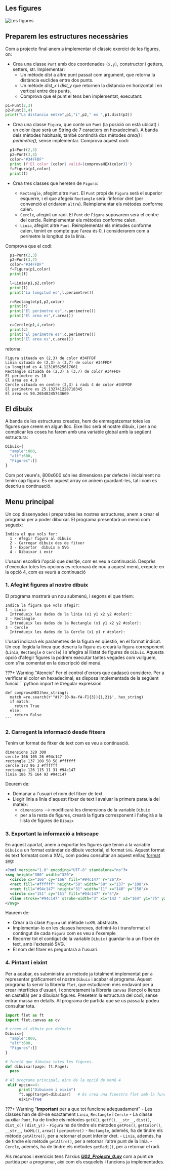 ## Les figures
![Les figures](img/Figures.png)

## Preparem les estructures necessàries

Com a projecte final anem a implementar el clàssic exercici de les figures, on:

- Crea una classe `Punt` amb dos coordenades `(x,y)`, constructor i getters, setters, str. Implementar:
  - Un mètode _dist_ a altre punt passat com argument, que retorna la distància euclidea entre dos punts.
  - Un mètode _dist\_x_ i _dist\_y_ que retornen la distancia en horizontal i en vertical entre dos punts.
  - Comprova que el punt el tens ben implementat, executant:
```python
p1=Punt(2,3)
p2=Punt(3,4)
print("La distancia entre",p1,"i",p2," es ",p1.dist(p2))
```
- Crea una classe `Figura`, que conte un `Punt` (la posició on està ubicat) i un color (que serà un String de 7 caracters en hexadecimal). A banda dels mètodes habituals, també contindrà dos mètodes _area()_ i _perimetre()_, sense implementar. Comprova aquest codi:

```python
  p1=Punt(2,3)
  p2=Punt(3,4)
  color="#34FFDF"
  print (f'El color {color} valid={comprovaHEX(color)}')
  f=Figura(p1,color)
  print(f)
```
- Crea tres classes que hereten de `Figura`:
  
  -  `Rectangle`, afegint altre `Punt`. El `Punt` propi de `Figura` serà el superior esquerre, i el que afegeix `Rectangle` serà l'inferior dret (per convenció el cridarem `altre`). Reimplementar els mètodes conforme calen.
  -  `Cercle`, afegint un radi. El `Punt` de `Figura` suposarem serà el centre del cercle. Reimplementar els mètodes conforme calen.
  -  `Linia`, afegint altre `Punt`. Reimplementar els mètodes conforme calen, tenint en compte que l'area és 0, i considerarem com a perímetre la longitud de la línia.

Comprova que el codi:
```python
  p1=Punt(2,3)
  p2=Punt(3,7)
  color="#34FFDF"
  f=Figura(p1,color)
  print(f)

  l=Linia(p1,p2,color)
  print(l)
  print("La longitud es",l.perimetre())

  r=Rectangle(p1,p2,color)
  print(r)
  print("El perímetre es",r.perimetre())
  print("El area es",r.area())

  c=Cercle(p1,4,color)
  print(c)
  print("El perímetre es",c.perimetre())
  print("El area es",c.area())
```

retorna:
```
Figura situada en (2,3) de color #34FFDF
Linia situada de (2,3) a (3,7) de color #34FFDF
La longitud es 4.123105625617661
Rectangle situada de (2,3) a (3,7) de color #34FFDF
El perímetre es 10
El area es 4.0
Cercle situada en centre (2,3) i radi 4 de color #34FFDF
El perímetre es 25.132741228718345
El area es 50.26548245743669
```

## El dibuix

A banda de les estructures creades, hem de emmagatzemar totes les figures que creem en algun lloc. Eixe lloc serà el nostre dibuix, i per a no complicar les coses ho farem amb una variable global amb la següent estructura:
```python
Dibuix={
  "ample":800,
  "alt":600,
  "Figures":[]
}
```

Com pot veure's, 800x600 són les dimensions per defecte i inicialment no tenim cap figura. És en aquest array on anirem guardant-les, tal i com es descriu a continuació.

## Menu principal 

Un cop dissenyades i preparades les nostres estructures, anem a crear el programa per a poder dibuixar. El programa presentarà un menú com segueix:
```
Indica el que vols fer:
  1 - Afegir figura al dibuix
  2 - Carregar dibuix des de fitxer
  3 - Exportar  dibuix a SVG
  4 - Dibuixar i exir
```

L'usuari escollirà l'opció que desitje, com es veu a continuació. Desprès  d'executar totes les opcions es retornarà de nou a aquest menú, exepcte en la opció 4, com es veurà a continuació

### 1. Afegint figures al nostre dibuix

El programa mostrarà un nou submenú, i segons el que triem:
```
Indica la figura que vols afegir:
1 - Linia
  Introdueix les dades de la linia (x1 y1 x2 y2 #color):
2 - Rectangle
  Introdueix les dades de la Rectangle (x1 y1 x2 y2 #color): 
3 - Cercle
  Introdueix les dades de la Cercle (x1 y1 r #color): 
```

L'usari indicarà els paràmetres de la figura en qüestió, en el format indicat. Un cop llegida la linea que descriu la figura es crearà la figura corresponent (`Linia`, `Rectangle` o `Cercle`) i s'afegira al llistat de figures de `Dibuix`. Aquesta opció d'afegir figures la podrem executar tantes vegades com vullguem, com s'ha comentat en la descripció del menú.

???+ Warning "Atencio"
    Fer el control d'errors que cadascú considere. Per a verificar el color en hexadecimal, es disposa implementada de la següent funció
    ```python
    import re   #regular expression
    
    def comprovaHEX(hex_string):
      match =re.search(r'^#(?:[0-9a-fA-F]{3}){1,2}$', hex_string)
      if match:
        return True
      else:
        return False
    ```

### 2. Carregant la informació desde fitxers

Tenim un format de fitxer de text com es veu a continuació.
```
dimensions 320 300
cercle 166 105 26 #94c147
rectangle 137 108 58 58 #ffffff
cercle 173 96 3 #ffffff
rectangle 126 115 11 31 #94c147
linia 186 75 164 93 #94c147
```

Deurem de:

- Demanar a l'usuari el nom del fitxer de text
- Llegir linia a linia d'aquest fitxer de text i avaluar la primera paraula del mateix:
  - `dimensions` --> modificarà les dimensions de la variable `Dibuix`
  - per a la resta de figures, crearà la figura corresponent i l'afegirà a la llista de figures de `Dibuix`

### 3. Exportant la informació a Inkscape

En aquest apartat, anem a exportar les figures que tenim a la variable `Dibuix` a un format estàndar de dibuix vectorial, el format `SVG`. Aquest format és text formatat com a XML, com podeu consultar an aquest enllaç [format svg](https://es.wikipedia.org/wiki/Gráficos_vectoriales_escalables):

```xml
<?xml version="1.0" encoding="UTF-8" standalone="no"?>
<svg height="300" width="320">
  <circle cx="166" cy="166" fill="#94c147" r="26"/>
  <rect fill="#ffffff" height="58" width="58" x="137" y="108"/>
  <rect fill="#94c147" height="31" width="11" x="146" y="150"/>
  <circle cx="151" cy="151" fill="#94c147" r="5"/>
  <line stroke="#94c147" stroke-width="3" x1="142 " x2="164" y1="75" y2="93"/>
</svg>
```

Haurem de:

- Crear a la clase `Figura` un mètode `toXML` abstracte.
- Implementar-lo en les classes hereves, definint-lo i transformat el contingut de cada `Figura` com es veu a l'exemple
- Recorrer tot el contigut de la variable `Dibuix` i guardar-lo a un fitxer de text, amb l'extensió SVG. 
- El nom del fitxer es preguntarà a l'usuari.
  
### 4. Pintant i eixint

Per a acabar, es subministra un mètode ja totalment implementat per a representar gràficament el nostre `Dibuix` i acabar el programa. Aquest programa fa servir la llibreria `Flet`, que estudiarem més endavant per a crear interfícies d'usuari, i concretament la llibreria `canvas` (llençol o lienzo en castellà) per a dibuixar figures. Presetem la estructura del codi, sense entrar massa en detalls. Al programa de partida que se us passa la podeu consultar tota.

```python
import flet as ft
import flet.canvas as cv

# creem el dibuix per defecte
Dibuix={
  "ample":800,
  "alt":600,
  "Figures":[]
}

# funció que dibuixa totes les figures. 
def dibuixar(page: ft.Page):
  pass

# Al programa principal, dins de la opció de menú 4
 elif opcio==4:
      print("Dibuixem i eixim")
      ft.app(target=dibuixar)   # Es crea una finestra flet amb la funció Dibuixar
      eixir=True
```

???+ Warning "**Important** per a que tot funcione adequadament"
    - Les classes han de dir-se exactament `Linia`, `Rectangle` i `Cercle`
    - La classe auxiliar `Punt`, ha de tindre els mètodes `getX()`, `getY()`, `__str__`, `dist()`, `dist_x()` i `dist_y()`
    - `Figura` ha de tindre els mètodes `getPos()`, `getColor()`, `__str__`, `toXML()`, `area()` i `perimetre()`
    - `Rectangle`, ademés, ha de tindre els mètode `getAltre()`, per a retornar el punt inferior dret.
    - `Linia`, ademés, ha de tindre els mètode `getAltre()`, per a retornar l'altre punt de la linia.
    - `Cercle`, ademés, ha de tindre els mètodes `getRadi()`, per a retornar el radi.

Als recursos i exercicis tens l'arxius [***U02_Projecte_0.py***](./exercicis/U02_Projecte_0.py)  com a punt de partida per a programar, així com els esquelets i funcions ja implementades.